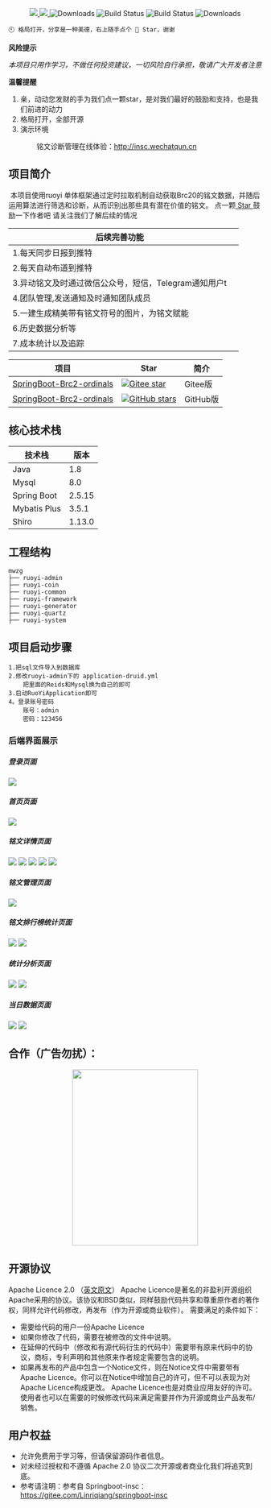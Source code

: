 <p align="center">
    <a href="https://gitee.com/Linriqiang/springboot-insc/stargazers">
        <img src="https://gitee.com/Linriqiang/springboot-insc/badge/star.svg?theme=gvp">
    </a>
 	<a href="https://gitee.com/Linriqiang/springboot-insc">
 	    <img src="https://img.shields.io/badge/RuoYi-v4.7.8-brightgreen.svg">
 	</a>
      <img src="https://img.shields.io/badge/Mysql-8.0-green.svg" alt="Downloads">
      <img src="https://img.shields.io/badge/JDK-1.8-green.svg" alt="Build Status">
      <img src="https://img.shields.io/badge/license-Apache%202-blue.svg" alt="Build Status">
      <img src="https://img.shields.io/badge/Spring%20Boot-3.2-blue.svg" alt="Downloads">
 </p>
 
```
🕙 格局打开，分享是一种美德，右上随手点个 🌟 Star，谢谢
```

**风险提示**

 _本项目只用作学习，不做任何投资建议，一切风险自行承担，敬请广大开发者注意_ 


**温馨提醒**

1. 亲，动动您发财的手为我们点一颗star，是对我们最好的鼓励和支持，也是我们前进的动力<br/>
2. 格局打开，全部开源
3. 演示环境<br/>
        
　　　　铭文诊断管理在线体验：<a href='http://insc.wechatqun.cn:8088' target="_blank" >http://insc.wechatqun.cn </a>

## 项目简介

​       本项目使用ruoyi 单体框架通过定时拉取机制自动获取Brc20的铭文数据，并随后运用算法进行筛选和诊断，从而识别出那些具有潜在价值的铭文。
       点一颗<a href="https://gitee.com/Linriqiang/springboot-insc" target="_blank"> Star </a>鼓励一下作者吧
       请关注我们了解后续的情况


| 后续完善功能                  |          |
|----------------------|------------|
| 1.每天同步日报到推特                 |        |
| 2.每天自动布道到推特               |       |
| 3.异动铭文及时通过微信公众号，短信，Telegram通知用户t          |      |
| 4.团队管理,发送通知及时通知团队成员         |       |
| 5.一建生成精美带有铭文符号的图片，为铭文赋能         |       |
| 6.历史数据分析等         |       |
| 7.成本统计以及追踪         |       |

| 项目                                                              | Star                                                                                                                                                                                                                                                                                             | 简介                          |
|-----------------------------------------------------------------|--------------------------------------------------------------------------------------------------------------------------------------------------------------------------------------------------------------------------------------------------------------------------------------------------|-----------------------------|
| [SpringBoot-Brc2-ordinals](https://gitee.com/Linriqiang/springboot-insc)  | [![Gitee star](https://gitee.com/Linriqiang/springboot-insc/badge/star.svg)](https://gitee.com/Linriqiang/springboot-insc)       | Gitee版        |
| [SpringBoot-Brc2-ordinals](https://github.com/gdweixiao001/SpringBoot-Brc2-ordinals)      | [![GitHub stars](https://img.shields.io/github/stars/gdweixiao001/SpringBoot-Brc2-ordinals.svg?style=social&label=Stars)](https://github.com/gdweixiao001/SpringBoot-Brc2-ordinals)               | GitHub版       |


## 核心技术栈

| 技术栈                  | 版本         |
|----------------------|------------|
| Java                 | 1.8        |
| Mysql               | 8.0      |
| Spring Boot          | 2.5.15     |
| Mybatis Plus         | 3.5.1      |
| Shiro         | 1.13.0      |


## 工程结构
``` 
mwzg
├── ruoyi-admin 
├── ruoyi-coin 
├── ruoyi-common 
├── ruoyi-framework
├── ruoyi-generator
├── ruoyi-quartz 
├── ruoyi-system 
```
## 项目启动步骤
    1.把sql文件导入到数据库
    2.修改ruoyi-admin下的 application-druid.yml
        把里面的Reids和Mysql换为自己的即可
    3.启动RuoYiApplication即可
    4。登录账号密码
        账号：admin
        密码：123456

### 后端界面展示

##### 登录页面

<img src="https://ai.oss.mj.ink/chatgpt/insc/1.png" />

##### 首页页面

<img src="https://ai.oss.mj.ink/chatgpt/insc/2.png" />

##### 铭文详情页面

<img src="https://ai.oss.mj.ink/chatgpt/insc/3.png" />
<img src="https://ai.oss.mj.ink/chatgpt/insc/4.png" />
<img src="https://ai.oss.mj.ink/chatgpt/insc/5.png" />
<img src="https://ai.oss.mj.ink/chatgpt/insc/6.png" />
<img src="https://ai.oss.mj.ink/chatgpt/insc/7.png" />

##### 铭文管理页面

<img src="https://ai.oss.mj.ink/chatgpt/insc/8.png" />

##### 铭文排行榜统计页面

<img src="https://ai.oss.mj.ink/chatgpt/insc/9.png" />
<img src="https://ai.oss.mj.ink/chatgpt/insc/10.png" />

##### 统计分析页面

<img src="https://ai.oss.mj.ink/chatgpt/insc/11.png" />
<img src="https://ai.oss.mj.ink/chatgpt/insc/12.png" />

##### 当日数据页面

<img src="https://ai.oss.mj.ink/chatgpt/insc/13.png" />
<img src="https://ai.oss.mj.ink/chatgpt/insc/14.png" />


## 合作（广告勿扰）：
    
 <div align=center >
    <td ><img height="350" width="250" src="https://ai.oss.mj.ink/chatgpt/insc/wx.jpg"/></td>
 </div>
 
 ## 开源协议
 Apache Licence 2.0 （[英文原文](http://www.apache.org/licenses/LICENSE-2.0.html)）
 Apache Licence是著名的非盈利开源组织Apache采用的协议。该协议和BSD类似，同样鼓励代码共享和尊重原作者的著作权，同样允许代码修改，再发布（作为开源或商业软件）。
 需要满足的条件如下：
 * 需要给代码的用户一份Apache Licence
 * 如果你修改了代码，需要在被修改的文件中说明。
 * 在延伸的代码中（修改和有源代码衍生的代码中）需要带有原来代码中的协议，商标，专利声明和其他原来作者规定需要包含的说明。
 * 如果再发布的产品中包含一个Notice文件，则在Notice文件中需要带有Apache Licence。你可以在Notice中增加自己的许可，但不可以表现为对Apache Licence构成更改。
   Apache Licence也是对商业应用友好的许可。使用者也可以在需要的时候修改代码来满足需要并作为开源或商业产品发布/销售。
 
 ## 用户权益
 * 允许免费用于学习等，但请保留源码作者信息。
 * 对未经过授权和不遵循 Apache 2.0 协议二次开源或者商业化我们将追究到底。
 * 参考请注明：参考自 Springboot-insc：https://gitee.com/Linriqiang/springboot-insc